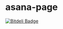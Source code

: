 # asana-page

[![Bitdeli Badge](https://d2weczhvl823v0.cloudfront.net/ReessKennedy/asana-page/trend.png)](https://bitdeli.com/free "Bitdeli Badge")